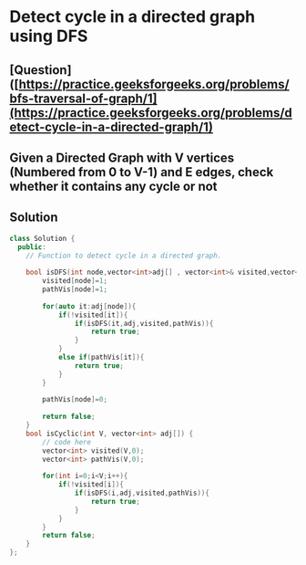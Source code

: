
# Detect cycle in a directed graph using DFS

## [Question]([https://practice.geeksforgeeks.org/problems/bfs-traversal-of-graph/1](https://practice.geeksforgeeks.org/problems/detect-cycle-in-a-directed-graph/1)
Given a Directed Graph with V vertices (Numbered from 0 to V-1) and E edges, check whether it contains any cycle or not
---

## Solution

```cpp
class Solution {
  public:
    // Function to detect cycle in a directed graph.
    
    bool isDFS(int node,vector<int>adj[] , vector<int>& visited,vector<int> &pathVis){
        visited[node]=1;
        pathVis[node]=1;
        
        for(auto it:adj[node]){
            if(!visited[it]){
                if(isDFS(it,adj,visited,pathVis)){
                    return true;
                }
            }
            else if(pathVis[it]){
                return true;
            }
        }
        
        pathVis[node]=0;
        
        return false;
    }
    bool isCyclic(int V, vector<int> adj[]) {
        // code here
        vector<int> visited(V,0);
        vector<int> pathVis(V,0);
        
        for(int i=0;i<V;i++){
            if(!visited[i]){
                if(isDFS(i,adj,visited,pathVis)){
                    return true;
                }
            }
        }
        return false;
    }
};

